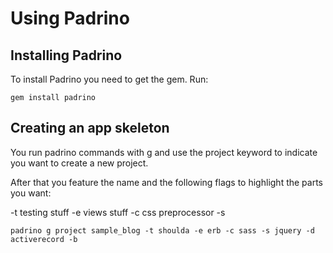 # Using Padrino

## Installing Padrino

To install Padrino you need to get the gem. Run:

```
gem install padrino
```

## Creating an app skeleton

You run padrino commands with g and use the project keyword to indicate you want to create a new project.

After that you feature the name and the following flags to highlight the parts you want:

-t testing stuff
-e views stuff
-c css preprocessor
-s 

```
padrino g project sample_blog -t shoulda -e erb -c sass -s jquery -d activerecord -b
```